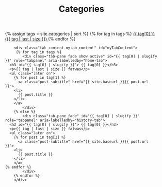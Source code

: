 ﻿---
title: Categories
layout: page
active: categories
permalink: /categorys/
---

<div class="box">
    {% assign tags = site.categories | sort %}
    {% for tag in tags %}
    <a id="{{category}}" data-toggle="tab" href="#{{ tag[0] | slugify }}">
      <span class="fa fa-folder-open" aria-hidden="true"> 
        {{ tag[0] }} ({{ tag | last | size }})
      </span>
    </a>
    {% endfor %}
</div>

        <div class="tab-content mytab-content" id="myTabContent">
         {% for tag in tags %} 
            <div class="tab-pane fade show active" id="{{ tag[0] | slugify }}" role="tabpanel" aria-labelledby="home-tab">
      <h3 id="{{ tag[0] | slugify }}"> {{ tag[0] }}</h3>
      <p>{{ tag | last | size }} fatwas</p>
      <ul class="later on">
        {% for post in tag[1] %}
          <a class="post-subtitle" href="{{ site.baseurl }}{{ post.url }}">
        <li>
          {{ post.title }}
        </li>
        </a>
            </div>
        {% else %}
            <div class="tab-pane fade" id="{{ tag[0] | slugify }}" role="tabpanel" aria-labelledby="history-tab">
      <h3 id="{{ tag[0] | slugify }}"> {{ tag[0] }}</h3>
      <p>{{ tag | last | size }} fatwas</p>
      <ul class="later on">
        {% for post in tag[1] %}
          <a class="post-subtitle" href="{{ site.baseurl }}{{ post.url }}">
        <li>
          {{ post.title }}
        </li>
        </a>
    {% endfor %}
            </div>
        {% endfor %}
        </div>

